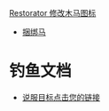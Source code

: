 

[Restorator 修改木马图标](https://www.bilibili.com/video/BV1S8411X7MV/)
- [捆绑马](11_MSF2_msfvemon.md)

# 钓鱼文档
- [说服目标点击您的链接](https://mp.weixin.qq.com/s/Dq5D_4eO4OcNkmb09UFHBQ)